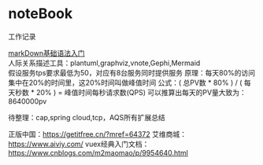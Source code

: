 # noteBook
工作记录

[markDown基础语法入门](https://www.cnblogs.com/liugang-vip/p/6337580.html)  
人际关系描述工具：plantuml,graphviz,vnote,Gephi,Mermaid  
假设服务tps要求最低为50，对应有8台服务同时提供服务
原理：每天80%的访问集中在20%的时间里，这20%时间叫做峰值时间 
公式：( 总PV数 * 80% ) / ( 每天秒数 * 20% ) = 峰值时间每秒请求数(QPS) 
可以推算出每天的PV量大致为：8640000pv

待整理：cap,spring cloud,tcp，AQS所有扩展总结

正版中国：https://getitfree.cn/?mref=64372
艾维商城：https://www.aiviy.com/
vuex经典入门文档：https://www.cnblogs.com/m2maomao/p/9954640.html
